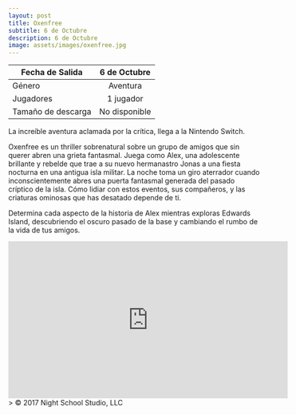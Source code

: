 ```yaml
---
layout: post
title: Oxenfree
subtitle: 6 de Octubre
description: 6 de Octubre
image: assets/images/oxenfree.jpg
---
```



| Fecha de Salida       | 6 de Octubre          |
| ------------- |:-------------:|
| Género    | Aventura |
| Jugadores    | 1 jugador      |
| Tamaño de descarga | No disponible     |

La increíble aventura aclamada por la crítica, llega a la Nintendo Switch.

Oxenfree es un thriller sobrenatural sobre un grupo de amigos que sin querer abren una grieta fantasmal. Juega como Alex, una adolescente brillante y rebelde que trae a su nuevo hermanastro Jonas a una fiesta nocturna en una antigua isla militar. La noche toma un giro aterrador cuando inconscientemente abres una puerta fantasmal generada del pasado críptico de la isla. Cómo lidiar con estos eventos, sus compañeros, y las criaturas ominosas que has desatado depende de ti.

Determina cada aspecto de la historia de Alex mientras exploras Edwards Island, descubriendo el oscuro pasado de la base y cambiando el rumbo de la vida de tus amigos.
<html>
<body>
<iframe width="560" height="315" src="https://www.youtube.com/embed/ijym2gI6lpM" frameborder="0" allowfullscreen></iframe>


</body>
</html>
> © 2017 Night School Studio, LLC

